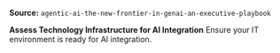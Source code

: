 **Source:** `agentic-ai-the-new-frontier-in-genai-an-executive-playbook`

**Assess Technology Infrastructure for AI Integration**
Ensure your IT environment is ready for AI integration.
